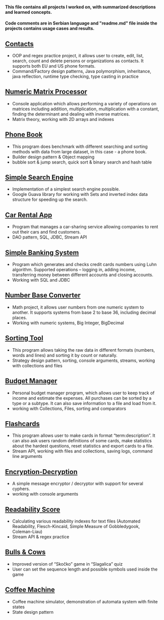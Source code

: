 #### This file contains all projects I worked on, with summarized descriptions and learned concepts.
#### Code comments are in Serbian language and "readme.md" file inside the projects contains usage cases and results.

## [Contacts](https://github.com/ch4ngefr0mwith1n/Contacts)
- OOP and regex practice project, it allows user to create, edit, list, search, count and delete persons or organizations as contacts. It supports both EU and US phone formats.
- Command/Factory design patterns, Java polymorphism, inheritance, java reflection, runtime type checking, type casting in practice

## [Numeric Matrix Processor](https://github.com/ch4ngefr0mwith1n/Numeric-Matrix-Calculator)
- Console application which allows performing a variety of operations on matrices including addition, multiplication, multiplication with a constant, finding the determinant and dealing with inverse matrices.
- Matrix theory, working with 2D arrays and indexes

## [Phone Book](https://github.com/ch4ngefr0mwith1n/Phone-Book-Algorithms)
- This program does benchmark with different searching and sorting methods with data from large dataset, in this case - a phone book.
- Builder design pattern & Object mapping
- bubble sort & jump search, quick sort & binary search and hash table

## [Simple Search Engine](https://github.com/ch4ngefr0mwith1n/Simple-Search-Engine)
- Implementation of a simplest search engine possible. 
- Google Guava library for working with Sets and inverted index data structure for speeding up the search.

## [Car Rental App](https://github.com/ch4ngefr0mwith1n/Car-Rental-App)
- Program that manages a car-sharing service allowing companies to rent out their cars and find customers.
- DAO pattern, SQL, JDBC, Stream API

## [Simple Banking System](https://github.com/ch4ngefr0mwith1n/Simple-Banking-System)
- Program which generates and checks credit cards numbers using Luhn algorithm. Supported operations – logging in, adding income, transferring money between different accounts and closing accounts.
- Working with SQL and JDBC

## [Number Base Converter](https://github.com/ch4ngefr0mwith1n/Number-Base-Converter)
- Math project, it allows user numbers from one numeric system to another. It supports systems from base 2 to base 36, including decimal places.
- Working with numeric systems, Big Integer, BigDecimal

## [Sorting Tool](https://github.com/ch4ngefr0mwith1n/Sorting-Tool)
- This program allows taking the raw data in different formats (numbers, words and lines) and sorting it by count or naturally.
- Strategy design pattern, sorting, console arguments, streams, working with collections and files

## [Budget Manager](https://github.com/ch4ngefr0mwith1n/Budget-Manager)
- Personal budget manager program, which allows user to keep track of income and estimate the expenses. All purchases can be sorted by a type or a subtype. It can also save information to a file and load from it. 
- working with Collections, Files, sorting and comparators

## [Flashcards](https://github.com/ch4ngefr0mwith1n/Flashcards)
- This program allows user to make cards in format “term:description”. It can also ask users random definitions of some cards, make statistics about the hardest questions, reset statistics and export cards to a file.
- Stream API, working with files and collections, saving logs, command line arguments

## [Encryption-Decryption](https://github.com/ch4ngefr0mwith1n/Encryption-Decryption)
- A simple message encryptor / decryptor with support for several cyphers.
- working with console arguments

## [Readability Score](https://github.com/ch4ngefr0mwith1n/Readability-Score)
- Calculating various readability indexes for text files (Automated Readability, Flesch-Kincaid, Simple Measure of Gobbledygook, Coleman-Liau)
- Stream API & regex practice

## [Bulls & Cows](https://github.com/ch4ngefr0mwith1n/Bulls-And-Cows)
- Improved version of “Skočko” game in “Slagalica” quiz
- User can set the sequence length and possible symbols used inside the game

## [Coffee Machine](https://github.com/ch4ngefr0mwith1n/Coffee-Machine)
- Coffee machine simulator, demonstration of automata system with finite states
- State design pattern
